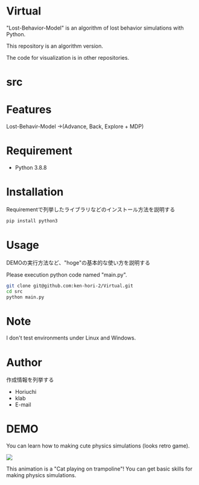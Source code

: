 # Virtual

"Lost-Behavior-Model" is an algorithm of lost behavior simulations with Python.

This repository is an algorithm version. 

The code for visualization is in other repositories.

# src

<!-- <img width="637" alt="スクリーンショット 2022-12-27 0 01 00" src="https://user-images.githubusercontent.com/73274492/209563208-3c01553a-178c-4e03-8c0e-cb8e9e98686b.png"> -->

# Features

Lost-Behavir-Model
->(Advance, Back, Explore + MDP)

# Requirement

* Python 3.8.8

# Installation

Requirementで列挙したライブラリなどのインストール方法を説明する

```bash
pip install python3
```

# Usage

DEMOの実行方法など、"hoge"の基本的な使い方を説明する

Please execution python code named "main.py".
```bash
git clone git@github.com:ken-hori-2/Virtual.git
cd src
python main.py
```

# Note

I don't test environments under Linux and Windows.

# Author

作成情報を列挙する

* Horiuchi
* klab
* E-mail




# DEMO

You can learn how to making cute physics simulations (looks retro game).

![](https://cpp-learning.com/wp-content/uploads/2019/05/pyxel-190505-161951.gif)

This animation is a "Cat playing on trampoline"!
You can get basic skills for making physics simulations.
